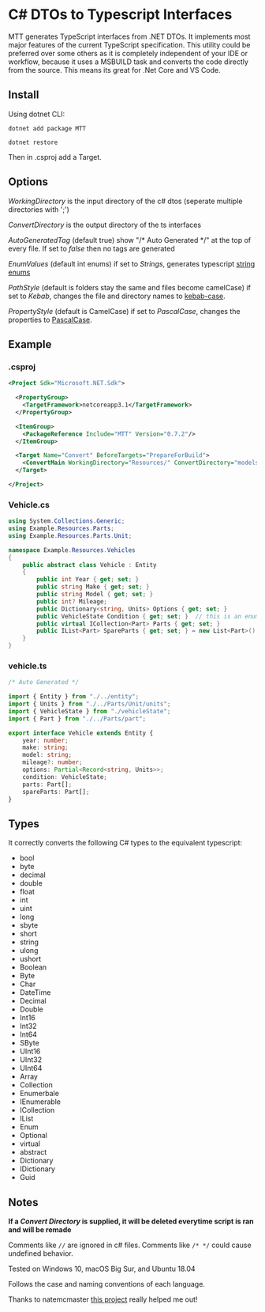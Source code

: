 # C# DTOs to Typescript Interfaces

MTT generates TypeScript interfaces from .NET DTOs. It implements most major features of the current TypeScript specification. This utility could be preferred over some others as it is completely independent of your IDE or workflow, because it uses a MSBUILD task and converts the code directly from the source. This means its great for .Net Core and VS Code.

## Install

Using dotnet CLI:

`dotnet add package MTT`

`dotnet restore`

Then in .csproj add a Target.

## Options

_WorkingDirectory_ is the input directory of the c# dtos (seperate multiple directories with ';')

_ConvertDirectory_ is the output directory of the ts interfaces

_AutoGeneratedTag_ (default true) show "/\* Auto Generated \*/" at the top of every file.  If set to _false_ then no tags are generated

_EnumValues_ (default int enums) if set to _Strings_, generates typescript [string enums](https://www.typescriptlang.org/docs/handbook/enums.html#string-enums)

_PathStyle_ (default is folders stay the same and files become camelCase) if set to _Kebab_, changes the file and directory names to [kebab-case](https://wiki.c2.com/?KebabCase).

_PropertyStyle_ (default is CamelCase) if set to _PascalCase_, changes the properties to [PascalCase](https://wiki.c2.com/?PascalCase).

## Example

### .csproj

```XML
<Project Sdk="Microsoft.NET.Sdk">

  <PropertyGroup>
    <TargetFramework>netcoreapp3.1</TargetFramework>
  </PropertyGroup>

  <ItemGroup>
    <PackageReference Include="MTT" Version="0.7.2"/>
  </ItemGroup>

  <Target Name="Convert" BeforeTargets="PrepareForBuild">
    <ConvertMain WorkingDirectory="Resources/" ConvertDirectory="models/"/>
  </Target>

</Project>
```

### Vehicle.cs

```C#
using System.Collections.Generic;
using Example.Resources.Parts;
using Example.Resources.Parts.Unit;

namespace Example.Resources.Vehicles
{
    public abstract class Vehicle : Entity 
    {
        public int Year { get; set; }
        public string Make { get; set; }
        public string Model { get; set; }
        public int? Mileage;
        public Dictionary<string, Units> Options { get; set; }
        public VehicleState Condition { get; set; }  // this is an enum of type int
        public virtual ICollection<Part> Parts { get; set; }
        public IList<Part> SpareParts { get; set; } = new List<Part>();
    }
}
```

### vehicle.ts

```ts
/* Auto Generated */

import { Entity } from "./../entity";
import { Units } from "./../Parts/Unit/units";
import { VehicleState } from "./vehicleState";
import { Part } from "./../Parts/part";

export interface Vehicle extends Entity {
    year: number;
    make: string;
    model: string;
    mileage?: number;
    options: Partial<Record<string, Units>>;
    condition: VehicleState;
    parts: Part[];
    spareParts: Part[];
}

```

## Types

It correctly converts the following C# types to the equivalent typescript:

* bool
* byte
* decimal
* double
* float
* int
* uint
* long
* sbyte
* short
* string
* ulong
* ushort
* Boolean
* Byte
* Char
* DateTime
* Decimal
* Double
* Int16
* Int32
* Int64
* SByte
* UInt16
* UInt32
* UInt64
* Array
* Collection
* Enumerbale
* IEnumerable
* ICollection
* IList
* Enum
* Optional
* virtual
* abstract
* Dictionary
* IDictionary
* Guid

## Notes

**If a _Convert Directory_ is supplied, it will be deleted everytime script is ran and will be remade**

Comments like `//` are ignored in c# files.  Comments like `/* */` could cause undefined behavior.

Tested on Windows 10, macOS Big Sur, and Ubuntu 18.04

Follows the case and naming conventions of each language.

Thanks to natemcmaster [this project](https://github.com/natemcmaster/msbuild-tasks) really helped me out!